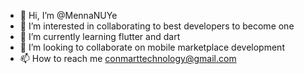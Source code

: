- 👋 Hi, I’m @MennaNUYe
- 👀 I’m interested in collaborating to best developers to become one
- 🌱 I’m currently learning flutter and dart
- 💞️ I’m looking to collaborate on mobile marketplace development
- 📫 How to reach me conmarttechnology@gmail.com

<!---
MennaNUYe/MennaNUYe is a ✨ special ✨ repository because its `README.md` (this file) appears on your GitHub profile.
You can click the Preview link to take a look at your changes.
--->
